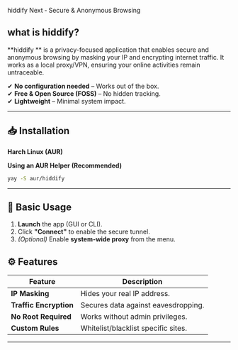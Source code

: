 hiddify Next  ‐ Secure & Anonymous Browsing
## what is hiddify?
**hiddify ** is a privacy-focused application that enables secure and anonymous browsing by masking your IP and encrypting internet traffic. It works as a local proxy/VPN, ensuring your online activities remain untraceable.  

✔ **No configuration needed** – Works out of the box.  
✔ **Free & Open Source (FOSS)** – No hidden tracking.  
✔ **Lightweight** – Minimal system impact.  

---

## 📥 Installation  

 **Harch Linux (AUR)**  

**Using an AUR Helper (Recommended)**  
```bash
yay -S aur/hiddify
```


---

## 🚀 Basic Usage  

1. **Launch** the app (GUI or CLI).  
2. Click **"Connect"** to enable the secure tunnel.  
3. *(Optional)* Enable **system-wide proxy** from the menu.  


## ⚙️ Features  

| Feature | Description |  
|---------|-------------|  
| **IP Masking** | Hides your real IP address. |  
| **Traffic Encryption** | Secures data against eavesdropping. |  
| **No Root Required** | Works without admin privileges. |  
| **Custom Rules** | Whitelist/blacklist specific sites. |  

---

